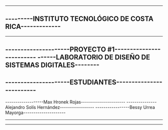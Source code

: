 ---------------------------------------------------------
---------INSTITUTO TECNOLÓGICO DE COSTA RICA-------------
---------------------------------------------------------

---------------------------------------------------------
---------------------PROYECTO #1-------------------------
------LABORATORIO DE DISEÑO DE SISTEMAS DIGITALES--------
---------------------------------------------------------

---------------------ESTUDIANTES-------------------------
---------------------------------------------------------

-------------------Max Hronek Rojas----------------------
---------------Alejandro Solís Hernández-----------------
-----------------Bessy Urrea Mayorga---------------------

---------------------------------------------------------
---------------------------------------------------------
